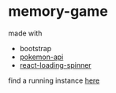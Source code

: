 # memory-game

made with
- bootstrap
- [pokemon-api](https://github.com/PokeAPI/pokeapi-js-wrapper)
- [react-loading-spinner](https://www.npmjs.com/package/react-loader-spinner)

find a running instance [here](https://titzko.github.io/project-memory-game/)

